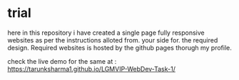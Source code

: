 # trial


here in this repository i have created a single page fully responsive websites as per the instructions alloted from. your side for. the required design.
Required websites is hosted by the github pages thorugh my profile.

check the live demo for the same at :
https://tarunksharma1.github.io/LGMVIP-WebDev-Task-1/
